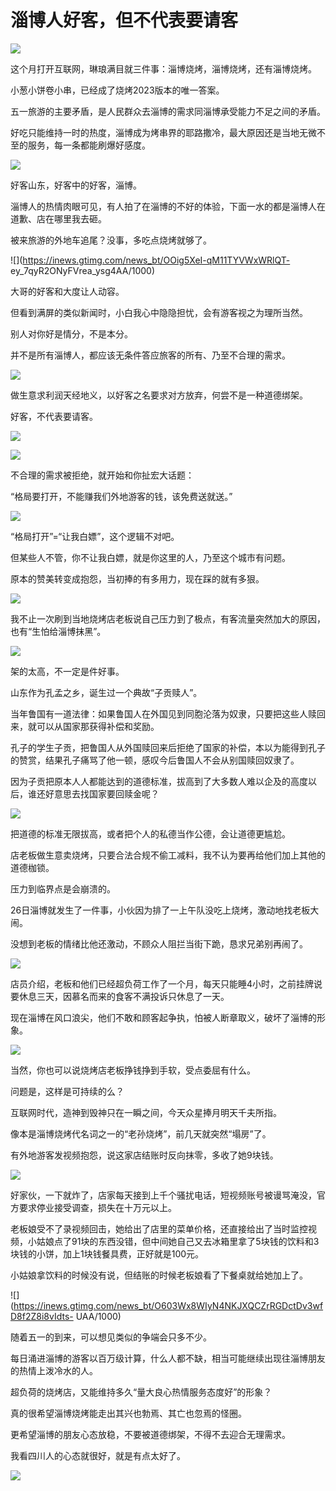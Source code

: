 # 淄博人好客，但不代表要请客

![](https://inews.gtimg.com/news_bt/GgfjnoAy4nK8avqBBXNeoyxmZGk6SHHTpRk8hIg_opOIUAA/0)

这个月打开互联网，琳琅满目就三件事：淄博烧烤，淄博烧烤，还有淄博烧烤。

小葱小饼卷小串，已经成了烧烤2023版本的唯一答案。

五一旅游的主要矛盾，是人民群众去淄博的需求同淄博承受能力不足之间的矛盾。

好吃只能维持一时的热度，淄博成为烤串界的耶路撒冷，最大原因还是当地无微不至的服务，每一条都能刷爆好感度。

![](https://inews.gtimg.com/news_bt/Ovkp00O1yi4vVkIo2mKPbWVY7Zx2qiV-S-4Y3V8PuPhzUAA/1000)

好客山东，好客中的好客，淄博。

淄博人的热情肉眼可见，有人拍了在淄博的不好的体验，下面一水的都是淄博人在道歉、店在哪里我去砸。

被来旅游的外地车追尾？没事，多吃点烧烤就够了。

![](https://inews.gtimg.com/news_bt/OOig5XeI-qM11TYVWxWRlQT-
ey_7qyR2ONyFVrea_ysg4AA/1000)

大哥的好客和大度让人动容。

但看到满屏的类似新闻时，小白我心中隐隐担忧，会有游客视之为理所当然。

别人对你好是情分，不是本分。

并不是所有淄博人，都应该无条件答应旅客的所有、乃至不合理的需求。

![](https://inews.gtimg.com/news_bt/OpCk4oBfysB1mX1KV2RjQtmDbxOKcQkarRCqRB-L1bo_EAA/1000)

做生意求利润天经地义，以好客之名要求对方放弃，何尝不是一种道德绑架。

好客，不代表要请客。

![](https://inews.gtimg.com/news_bt/OVFr9TnpDM3xsJgpWXFmzX76vUbSX_D6GjJ4tamfC9hJUAA/1000)

![](https://inews.gtimg.com/news_bt/OY9rGWWYbwwgRMjWYfLghEu97r4uDzUFGHOlgbFoAtYgwAA/1000)

不合理的需求被拒绝，就开始和你扯宏大话题：

“格局要打开，不能赚我们外地游客的钱，该免费送就送。”

![](https://inews.gtimg.com/news_bt/Oxjo2sxnwexe3_7tvAaCVMgXx2gGwvWisjpylxs_wOoRAAA/1000)

“格局打开”=“让我白嫖”，这个逻辑不对吧。

但某些人不管，你不让我白嫖，就是你这里的人，乃至这个城市有问题。

原本的赞美转变成抱怨，当初捧的有多用力，现在踩的就有多狠。

![](https://inews.gtimg.com/news_bt/O4GDleo5SDEbactzqqtvwyG9OufbO2M3RiGTTS5uOykt4AA/1000)

我不止一次刷到当地烧烤店老板说自己压力到了极点，有客流量突然加大的原因，也有“生怕给淄博抹黑”。

![](https://inews.gtimg.com/news_bt/O-OlMCp4vVj3yG9qSzdNW4JpmpZ9gKOExlHY2iPn7SEAoAA/1000)

架的太高，不一定是件好事。

山东作为孔孟之乡，诞生过一个典故“子贡赎人”。

当年鲁国有一道法律：如果鲁国人在外国见到同胞沦落为奴隶，只要把这些人赎回来，就可以从国家那获得补偿和奖励。

孔子的学生子贡，把鲁国人从外国赎回来后拒绝了国家的补偿，本以为能得到孔子的赞赏，结果孔子痛骂了他一顿，感叹今后鲁国人不会从别国赎回奴隶了。

因为子贡把原本人人都能达到的道德标准，拔高到了大多数人难以企及的高度以后，谁还好意思去找国家要回赎金呢？

![](https://inews.gtimg.com/news_bt/OpX3ygidNaQUnCImO3R2GZEQHvUzrO42YghNi_xO1gQ5gAA/1000)

把道德的标准无限拔高，或者把个人的私德当作公德，会让道德更尴尬。

店老板做生意卖烧烤，只要合法合规不偷工减料，我不认为要再给他们加上其他的道德枷锁。

压力到临界点是会崩溃的。

26日淄博就发生了一件事，小伙因为排了一上午队没吃上烧烤，激动地找老板大闹。

没想到老板的情绪比他还激动，不顾众人阻拦当街下跪，恳求兄弟别再闹了。

![](https://inews.gtimg.com/news_bt/GecfEqwRBgGfHmsvRLHCU4Dp0xcEGSuyzGHGZQdwHs0qAAA/0)

店员介绍，老板和他们已经超负荷工作了一个月，每天只能睡4小时，之前挂牌说要休息三天，因慕名而来的食客不满投诉只休息了一天。

现在淄博在风口浪尖，他们不敢和顾客起争执，怕被人断章取义，破坏了淄博的形象。

![](https://inews.gtimg.com/news_bt/OfO12_R0xOrDHwp5Gcb7cpG5NfAbmYkK8hoDsIDYq55R4AA/1000)

当然，你也可以说烧烤店老板挣钱挣到手软，受点委屈有什么。

问题是，这样是可持续的么？

互联网时代，造神到毁神只在一瞬之间，今天众星捧月明天千夫所指。

像本是淄博烧烤代名词之一的“老孙烧烤”，前几天就突然“塌房”了。

有外地游客发视频抱怨，说这家店结账时反向抹零，多收了她9块钱。

![](https://inews.gtimg.com/news_bt/OMbDQ9-nmJBgpyY2psG_Q2XuYUdCBcIFq4Wqo91ggCF7QAA/1000)

好家伙，一下就炸了，店家每天接到上千个骚扰电话，短视频账号被谩骂淹没，官方要求停业接受调查，损失在十万元以上。

老板娘受不了录视频回击，她给出了店里的菜单价格，还直接给出了当时监控视频，小姑娘点了91块的东西没错，但中间她自己又去冰箱里拿了5块钱的饮料和3块钱的小饼，加上1块钱餐具费，正好就是100元。

小姑娘拿饮料的时候没有说，但结账的时候老板娘看了下餐桌就给她加上了。

![](https://inews.gtimg.com/news_bt/O603Wx8WIyN4NKJXQCZrRGDctDv3wfD8f2Z8i8vIdts-
UAA/1000)

随着五一的到来，可以想见类似的争端会只多不少。

每日涌进淄博的游客以百万级计算，什么人都不缺，相当可能继续出现往淄博朋友的热情上泼冷水的人。

超负荷的烧烤店，又能维持多久“量大良心热情服务态度好”的形象？

真的很希望淄博烧烤能走出其兴也勃焉、其亡也忽焉的怪圈。

更希望淄博的朋友心态放稳，不要被道德绑架，不得不去迎合无理需求。

我看四川人的心态就很好，就是有点太好了。

![](https://inews.gtimg.com/news_bt/OHB65B-sDIPcwFJLQ44cSv_JUHV9zlpsTAFV6f-9hURK4AA/1000)


